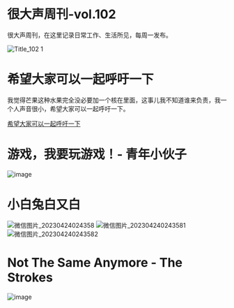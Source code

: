 # 很大声周刊-vol.102
很大声周刊，在这里记录日常工作、生活所见，每周一发布。

![Title_102 1](https://user-images.githubusercontent.com/20842136/233853191-de6fcdd1-f047-48bc-98ed-9decfe5af0d4.png)


# 希望大家可以一起呼吁一下
我觉得芒果这种水果完全没必要加一个核在里面，这事儿我不知道谁来负责，我一个人声音很小，希望大家可以一起呼吁一下。 ​​​

[希望大家可以一起呼吁一下](https://weibo.com/1642037123/ICqoOcqDw#comment)

# 游戏，我要玩游戏！- 青年小伙子
![image](https://user-images.githubusercontent.com/20842136/233862932-165039d7-4d74-4a01-bcc1-e1d5386c5b37.png)


# 小白兔白又白
![微信图片_20230424024358](https://user-images.githubusercontent.com/20842136/233858819-3605bf64-30ae-4884-9e55-f913ae91348d.jpg)
![微信图片_202304240243581](https://user-images.githubusercontent.com/20842136/233858813-1af65133-1f80-4fd2-828f-6f643bf1f88b.jpg)
![微信图片_202304240243582](https://user-images.githubusercontent.com/20842136/233858817-5d9510de-cfae-4bb2-aad9-6a776983589d.jpg)

# Not The Same Anymore - The Strokes
![image](https://user-images.githubusercontent.com/20842136/233862831-42412d6b-9639-4be5-a465-e438451e8fc2.png)
